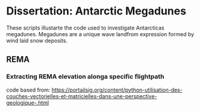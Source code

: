 # Dissertation: Antarctic Megadunes
These scripts illustarte the code used to investigate Antarcticas megadunes. Megadunes are a unique wave landfrom expression formed by wind laid snow deposits. 

## REMA

### Extracting REMA elevation alonga specific flightpath
code based from: https://portailsig.org/content/python-utilisation-des-couches-vectorielles-et-matricielles-dans-une-perspective-geologique-.html
